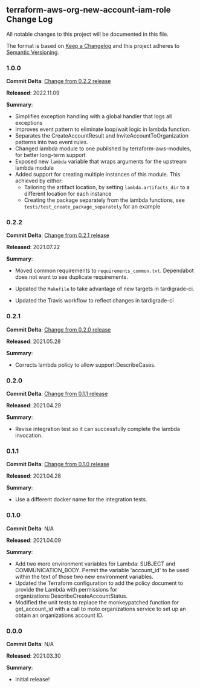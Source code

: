 ## terraform-aws-org-new-account-iam-role Change Log

All notable changes to this project will be documented in this file.

The format is based on [Keep a Changelog](http://keepachangelog.com/) and this project adheres to [Semantic Versioning](http://semver.org/).

### 1.0.0

**Commit Delta**: [Change from 0.2.2 release](https://github.com/plus3it/terraform-aws-org-new-account-support-case/compare/0.2.2...1.0.0)

**Released**: 2022.11.09

**Summary**:

*   Simplifies exception handling with a global handler that logs all exceptions
*   Improves event pattern to eliminate loop/wait logic in lambda function.
*   Separates the CreateAccountResult and InviteAccountToOrganization patterns into two event rules.
*   Changed lambda module to one published by terraform-aws-modules, for better long-term support
*   Exposed new `lambda` variable that wraps arguments for the upstream lambda module
*   Added support for creating multiple instances of this module. This achieved by either:
    *   Tailoring the artifact location, by setting `lambda.artifacts_dir` to a different location for each instance
    *   Creating the package separately from the lambda functions, see `tests/test_create_package_separately` for an example

### 0.2.2

**Commit Delta**: [Change from 0.2.1 release](https://github.com/plus3it/terraform-aws-org-new-account-support-case/compare/0.2.1...0.2.2)

**Released**: 2021.07.22

**Summary**:

*   Moved common requirements to `requirements_common.txt`.  Dependabot
    does not want to see duplicate requirements.

*   Updated the `Makefile` to take advantage of new targets in tardigrade-ci.

*   Updated the Travis workflow to reflect changes in tardigrade-ci

### 0.2.1

**Commit Delta**: [Change from 0.2.0 release](https://github.com/plus3it/terraform-aws-org-new-account-support-case/compare/0.2.0...0.2.1)

**Released**: 2021.05.28

**Summary**:

*   Corrects lambda policy to allow support:DescribeCases.

### 0.2.0

**Commit Delta**: [Change from 0.1.1 release](https://github.com/plus3it/terraform-aws-org-new-account-support-case/compare/0.1.1...0.2.0)

**Released**: 2021.04.29

**Summary**:

*   Revise integration test so it can successfully complete the lambda
    invocation.

### 0.1.1

**Commit Delta**: [Change from 0.1.0 release](https://github.com/plus3it/terraform-aws-org-new-account-support-case/compare/0.1.0...0.1.1)

**Released**: 2021.04.28

**Summary**:

*   Use a different docker name for the integration tests.

### 0.1.0
    
**Commit Delta**: N/A

**Released**: 2021.04.09

**Summary**:
        
*   Add two more environment variables for Lambda:  SUBJECT and
    COMMUNICATION_BODY.  Permit the variable 'account_id' to be used within 
    the text of those two new environment variables.
*   Updated the Terraform configuration to add the policy document to
    provide the Lambda with permissions for 
    organizations:DescribeCreateAccountStatus.
*   Modified the unit tests to replace the monkeypatched function for
    get_account_id with a call to moto organizations service to set up an 
    obtain an organizations account ID.

### 0.0.0

**Commit Delta**: N/A

**Released**: 2021.03.30

**Summary**:

*   Initial release!
